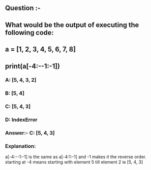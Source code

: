## Question :-
## What would be the output of executing the following code:
## a = [1, 2, 3, 4, 5, 6, 7, 8]
## print(a[-4:--1:-1])
### A: [5, 4, 3, 2]
### B: [5, 4]
### C: [5, 4, 3]
### D: IndexError
### Answer:- C: [5, 4, 3]
### Explanation:
a[-4:--1:-1] is the same as a[-4:1:-1] and -1 makes it the reverse order. starting at -4 means starting with element 5 till element 2 ie [5, 4, 3]

